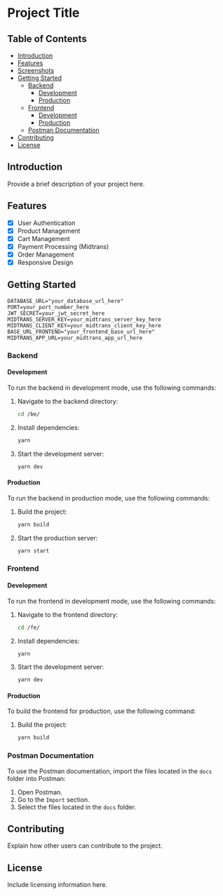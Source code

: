 # Project Title

## Table of Contents
- [Introduction](#introduction)
- [Features](#features)
- [Screenshots](#screenshots)
- [Getting Started](#getting-started)
  - [Backend](#backend)
    - [Development](#development)
    - [Production](#production)
  - [Frontend](#frontend)
    - [Development](#development-1)
    - [Production](#production-1)
  - [Postman Documentation](#postman-documentation)
- [Contributing](#contributing)
- [License](#license)

## Introduction
Provide a brief description of your project here.

## Features
- [x] User Authentication
- [x] Product Management
- [x] Cart Management
- [x] Payment Processing (Midtrans)
- [x] Order Management
- [x] Responsive Design

## Getting Started

```env
DATABASE_URL="your_database_url_here"
PORT=your_port_number_here
JWT_SECRET=your_jwt_secret_here
MIDTRANS_SERVER_KEY=your_midtrans_server_key_here
MIDTRANS_CLIENT_KEY=your_midtrans_client_key_here
BASE_URL_FRONTEND="your_frontend_base_url_here"
MIDTRANS_APP_URL=your_midtrans_app_url_here
```

### Backend

#### Development
To run the backend in development mode, use the following commands:
1. Navigate to the backend directory:
    ```bash
    cd /be/
    ```
2. Install dependencies:
    ```bash
    yarn
    ```
3. Start the development server:
    ```bash
    yarn dev
    ```

#### Production
To run the backend in production mode, use the following commands:
1. Build the project:
    ```bash
    yarn build
    ```
2. Start the production server:
    ```bash
    yarn start
    ```

### Frontend

#### Development
To run the frontend in development mode, use the following commands:
1. Navigate to the frontend directory:
    ```bash
    cd /fe/
    ```
2. Install dependencies:
    ```bash
    yarn
    ```
3. Start the development server:
    ```bash
    yarn dev
    ```

#### Production
To build the frontend for production, use the following command:
1. Build the project:
    ```bash
    yarn build
    ```

### Postman Documentation
To use the Postman documentation, import the files located in the `docs` folder into Postman:
1. Open Postman.
2. Go to the `Import` section.
3. Select the files located in the `docs` folder.

## Contributing
Explain how other users can contribute to the project.

## License
Include licensing information here.
